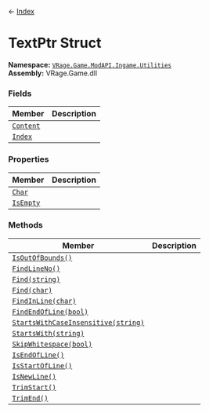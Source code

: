 ← [Index](index)
# TextPtr Struct
**Namespace:** [`VRage.Game.ModAPI.Ingame.Utilities`](VRage.Game.ModAPI.Ingame.Utilities)  
**Assembly:** VRage.Game.dll  
### Fields
|Member|Description|
|---|---|
|[`Content`](VRage.Game.ModAPI.Ingame.Utilities.Content)||
|[`Index`](VRage.Game.ModAPI.Ingame.Utilities.Index)||
### Properties
|Member|Description|
|---|---|
|[`Char`](VRage.Game.ModAPI.Ingame.Utilities.Char)||
|[`IsEmpty`](VRage.Game.ModAPI.Ingame.Utilities.IsEmpty)||
### Methods
|Member|Description|
|---|---|
|[`IsOutOfBounds()`](VRage.Game.ModAPI.Ingame.Utilities.IsOutOfBounds)||
|[`FindLineNo()`](VRage.Game.ModAPI.Ingame.Utilities.FindLineNo)||
|[`Find(string)`](VRage.Game.ModAPI.Ingame.Utilities.Find)||
|[`Find(char)`](VRage.Game.ModAPI.Ingame.Utilities.Find)||
|[`FindInLine(char)`](VRage.Game.ModAPI.Ingame.Utilities.FindInLine)||
|[`FindEndOfLine(bool)`](VRage.Game.ModAPI.Ingame.Utilities.FindEndOfLine)||
|[`StartsWithCaseInsensitive(string)`](VRage.Game.ModAPI.Ingame.Utilities.StartsWithCaseInsensitive)||
|[`StartsWith(string)`](VRage.Game.ModAPI.Ingame.Utilities.StartsWith)||
|[`SkipWhitespace(bool)`](VRage.Game.ModAPI.Ingame.Utilities.SkipWhitespace)||
|[`IsEndOfLine()`](VRage.Game.ModAPI.Ingame.Utilities.IsEndOfLine)||
|[`IsStartOfLine()`](VRage.Game.ModAPI.Ingame.Utilities.IsStartOfLine)||
|[`IsNewLine()`](VRage.Game.ModAPI.Ingame.Utilities.IsNewLine)||
|[`TrimStart()`](VRage.Game.ModAPI.Ingame.Utilities.TrimStart)||
|[`TrimEnd()`](VRage.Game.ModAPI.Ingame.Utilities.TrimEnd)||
